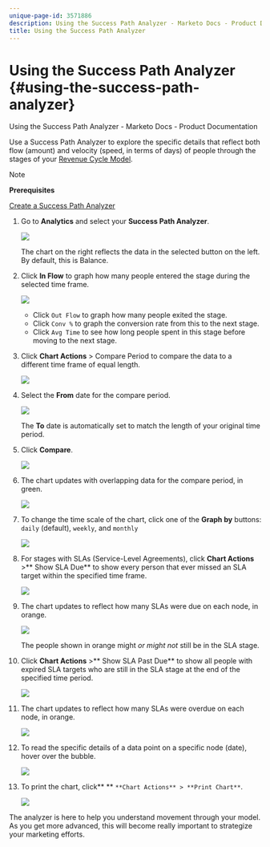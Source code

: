 ```yaml
---
unique-page-id: 3571886
description: Using the Success Path Analyzer - Marketo Docs - Product Documentation
title: Using the Success Path Analyzer
---
```


# Using the Success Path Analyzer {#using-the-success-path-analyzer}

Using the Success Path Analyzer - Marketo Docs - Product Documentation

Use a Success Path Analyzer to explore the specific details that reflect both flow (amount) and velocity (speed, in terms of days) of people through the stages of your [Revenue Cycle Model](understanding-revenue-models.md).

>[!NOTE]
>
>**Prerequisites**
>
>[Create a Success Path Analyzer](create-a-success-path-analyzer.md)

1. Go to **Analytics** and select your **Success Path Analyzer**.

   ![](assets/image2015-6-12-17-3a23-3a53.png)

   The chart on the right reflects the data in the selected button on the left. By default, this is Balance.

1. Click **In Flow** to graph how many people entered the stage during the selected time frame.

   ![](assets/image2015-6-12-17-3a30-3a52.png)

    * Click `Out Flow` to graph how many people exited the stage. 
    * Click `Conv %` to graph the conversion rate from this to the next stage.
    * Click `Avg Time` to see how long people spent in this stage before moving to the next stage.

1. Click **Chart Actions** > Compare Period to compare the data to a different time frame of equal length.

   ![](assets/image2015-6-12-17-3a39-3a15.png)

1. Select the **From** date for the compare period.

   ![](assets/image2015-6-12-17-3a43-3a49.png)

   The **To** date is automatically set to match the length of your original time period.

1. Click **Compare**.

   ![](assets/image2015-6-12-17-3a44-3a8.png)

1. The chart updates with overlapping data for the compare period, in green.

   ![](assets/image2015-6-12-17-3a46-3a16.png)

1. To change the time scale of the chart, click one of the **Graph by** buttons: `daily` (default), `weekly`, and `monthly`

   ![](assets/image2015-6-12-17-3a46-3a55.png)

1. For stages with SLAs (Service-Level Agreements), click **Chart Actions** >** Show SLA Due** to show every person that ever missed an SLA target within the specified time frame.

   ![](assets/image2015-6-12-17-3a49-3a23.png)

1. The chart updates to reflect how many SLAs were due on each node, in orange.

   ![](assets/image2015-6-12-17-3a50-3a16.png)

   The people shown in orange might *or might not* still be in the SLA stage. 

1. Click **Chart Actions** >** Show SLA Past Due** to show all people with expired SLA targets who are still in the SLA stage at the end of the specified time period.

   ![](assets/image2015-6-12-17-3a51-3a39.png)

1. The chart updates to reflect how many SLAs were overdue on each node, in orange.

   ![](assets/image2015-6-12-17-3a52-3a17.png)

1. To read the specific details of a data point on a specific node (date), hover over the bubble.

   ![](assets/image2015-6-12-17-3a52-3a49.png)

1. To print the chart, click** ** `**Chart Actions** > **Print Chart**`.

   ![](assets/image2015-6-12-17-3a53-3a34.png)

The analyzer is here to help you understand movement through your model. As you get more advanced, this will become really important to strategize your marketing efforts.
